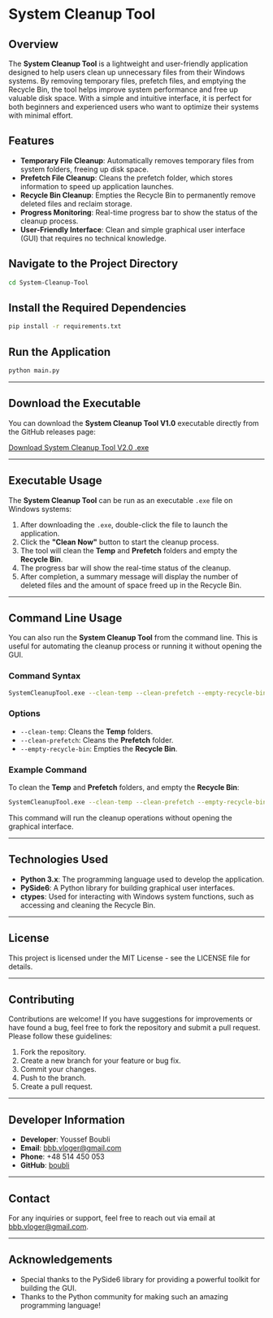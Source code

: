 #  System Cleanup Tool

## Overview

The **System Cleanup Tool** is a lightweight and user-friendly application designed to help users clean up unnecessary files from their Windows systems. By removing temporary files, prefetch files, and emptying the Recycle Bin, the tool helps improve system performance and free up valuable disk space. With a simple and intuitive interface, it is perfect for both beginners and experienced users who want to optimize their systems with minimal effort.

## Features

- **Temporary File Cleanup**: Automatically removes temporary files from system folders, freeing up disk space.
- **Prefetch File Cleanup**: Cleans the prefetch folder, which stores information to speed up application launches.
- **Recycle Bin Cleanup**: Empties the Recycle Bin to permanently remove deleted files and reclaim storage.
- **Progress Monitoring**: Real-time progress bar to show the status of the cleanup process.
- **User-Friendly Interface**: Clean and simple graphical user interface (GUI) that requires no technical knowledge.

## Navigate to the Project Directory

```bash
cd System-Cleanup-Tool
```

## Install the Required Dependencies

```bash
pip install -r requirements.txt
```

## Run the Application

```bash
python main.py
```

---

## Download the Executable

You can download the **System Cleanup Tool V1.0** executable directly from the GitHub releases page:

[Download System Cleanup Tool V2.0 .exe](https://github.com/boubli/System-Cleanup-Tool/releases/download/v2.0/System.Cleanup.Tool.v2.0.exe)

---

## Executable Usage

The **System Cleanup Tool** can be run as an executable `.exe` file on Windows systems:

1. After downloading the `.exe`, double-click the file to launch the application.
2. Click the **"Clean Now"** button to start the cleanup process.
3. The tool will clean the **Temp** and **Prefetch** folders and empty the **Recycle Bin**.
4. The progress bar will show the real-time status of the cleanup.
5. After completion, a summary message will display the number of deleted files and the amount of space freed up in the Recycle Bin.

---

## Command Line Usage

You can also run the **System Cleanup Tool** from the command line. This is useful for automating the cleanup process or running it without opening the GUI.

### Command Syntax

```bash
SystemCleanupTool.exe --clean-temp --clean-prefetch --empty-recycle-bin
```

### Options

- `--clean-temp`: Cleans the **Temp** folders.
- `--clean-prefetch`: Cleans the **Prefetch** folder.
- `--empty-recycle-bin`: Empties the **Recycle Bin**.

### Example Command

To clean the **Temp** and **Prefetch** folders, and empty the **Recycle Bin**:

```bash
SystemCleanupTool.exe --clean-temp --clean-prefetch --empty-recycle-bin
```

This command will run the cleanup operations without opening the graphical interface.

---


## Technologies Used

- **Python 3.x**: The programming language used to develop the application.
- **PySide6**: A Python library for building graphical user interfaces.
- **ctypes**: Used for interacting with Windows system functions, such as accessing and cleaning the Recycle Bin.

---

## License

This project is licensed under the MIT License - see the LICENSE file for details.

---

## Contributing

Contributions are welcome! If you have suggestions for improvements or have found a bug, feel free to fork the repository and submit a pull request. Please follow these guidelines:

1. Fork the repository.
2. Create a new branch for your feature or bug fix.
3. Commit your changes.
4. Push to the branch.
5. Create a pull request.

---

## Developer Information

- **Developer**: Youssef Boubli
- **Email**: bbb.vloger@gmail.com
- **Phone**: +48 514 450 053
- **GitHub**: [boubli](https://github.com/boubli)

---

## Contact

For any inquiries or support, feel free to reach out via email at bbb.vloger@gmail.com.

---

## Acknowledgements

- Special thanks to the PySide6 library for providing a powerful toolkit for building the GUI.
- Thanks to the Python community for making such an amazing programming language!
